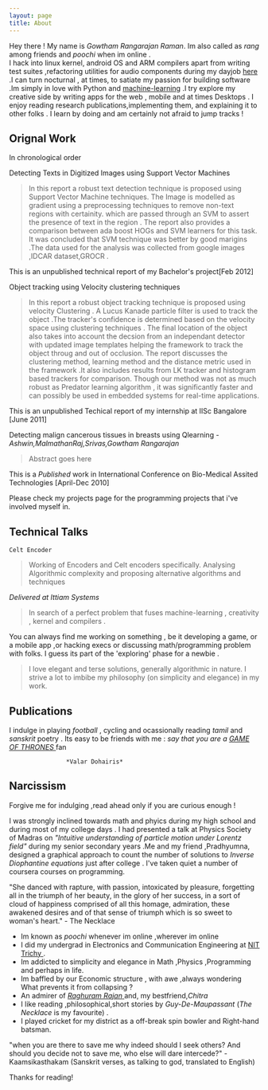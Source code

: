 ```yaml
---
layout: page
title: About
---
```


Hey there ! My name is *Gowtham Rangarajan Raman*. Im also called as *rang* among friends and *poochi* when im online .<br>
I hack into linux kernel, android OS and ARM compilers apart from writing test suites ,refactoring utilities for audio components during my dayjob <a href="http://ittiam.com/en/Index.aspx">here</a> .I can turn nocturnal , at times, to satiate my passion for building software .Im simply in love with Python and <a href="http://poochi-recommend.appspot.com/testweb">machine-learning</a> .I try explore my creative side by writing apps for the web , mobile and at times Desktops . I enjoy reading research publications,implementing them, and explaining it to other folks . I learn by doing and am certainly not afraid to jump tracks ! 

## Orignal Work
In chronological order

Detecting Texts in Digitized Images using Support Vector Machines
>	In this report a robust text detection technique is proposed using Support Vector Machine techniques. The Image is modelled as gradient using a preprocessing techniques to remove non-text regions with certainity. which are passed through an SVM to assert the presence of text in the region . The report also provides a comparison between ada boost HOGs  and SVM  learners for this task. It was concluded that SVM technique was better by good marigins .The data used for the analysis was collected from google images ,IDCAR dataset,GROCR .

This is an unpublished technical report of my Bachelor's project[Feb 2012]

Object tracking using Velocity clustering techniques
>	In this report a robust object tracking technique is proposed using velocity Clustering . A  Lucus Kanade particle filter is used to track the object .The tracker's confidence is determined based on the velocity space using clustering techniques . The final location of the object also takes into account the decsion from an independant detector with updated image templates helping the framework to track the object throug and out of occlusion.
The report discusses the clustering method, learning method and the distance metric used in the framework .It also includes results from LK tracker and histogram based trackers for comparison. Though our method was not as much robust as Predator learning algorithm , it was significantly faster and can possibly be used in embedded systems for real-time applications.

This is an unpublished Techical report of my internship at IISc Bangalore [June 2011]


Detecting malign cancerous tissues in breasts using Qlearning
-*Ashwin,MalmathanRaj,Srivas,Gowtham Rangarajan*
>	Abstract goes here

This is a *Published* work in International Conference on Bio-Medical Assited Technologies [April-Dec 2010]


Please check my projects page for the programming projects that i've involved myself in.

## Technical Talks
	Celt Encoder
>	Working of Encoders and Celt encoders specifically. Analysing Algorithmic complexity and proposing alternative
algorithms and techniques 

*Delivered at Ittiam Systems*


>	In search of a perfect problem that fuses machine-learning , creativity , kernel and compilers .


You can always find me working on something , be it developing a game, or a mobile app ,or hacking execs or discussing math/programming problem with folks. I guess its part of the 'exploring' phase for a newbie . 


>	I love elegant and terse solutions, generally algorithmic in nature. I strive a lot to imbibe my philosophy (on simplicity and elegance) in my work.

## Publications

I indulge in playing *football* , cycling and ocassionally reading *tamil* and *sanskrit* poetry . 
Its easy to be friends with me : *say that you are a* <a href="http://www.hbo.com/game-of-thrones"> *GAME OF THRONES* </a>fan

					*Valar Dohairis*

## Narcissism

<p class="message">
  Forgive me for indulging ,read ahead only if you are curious enough ! 
</p>

I was strongly inclined towards math and phyics during my high school and during most of my college days .
I had presented a talk at Physics Society of Madras on *"Intuitive understanding of particle motion under Lorentz field"* during my senior secondary years .Me and my friend ,Pradhyumna, designed a graphical approach to count the number of solutions to *Inverse Diophantine equations* just after college . I've taken quiet a number of coursera courses on programming.

<p class="message">
  "She danced with rapture, with passion, intoxicated by pleasure, forgetting all in the triumph of her beauty, in the glory of her success, in a sort of cloud of happiness comprised of all this homage, admiration, these awakened desires and of that sense of triumph which is so sweet to woman's heart." 
		- The Necklace
</p>


* Im known as *poochi* whenever im online ,wherever im online
* I did my undergrad in Electronics and Communication Engineering at <a href="http://www.nitt.edu">NIT Trichy </a> .
* Im addicted to simplicity and elegance in Math ,Physics ,Programming and perhaps in life.
* Im baffled by our Economic structure , with awe ,always wondering What prevents it from collapsing ? 
* An admirer of <a href="http://en.wikipedia.org/wiki/Raghuram_Rajan">*Raghuram Rajan* </a> and, my bestfriend,*Chitra*
* I like reading ,philosophical,short stories by *Guy-De-Maupassant* (*The Necklace* is my favourite) .
* I played cricket for my district as a off-break spin bowler and Right-hand batsman.


<p class="message">
"when you are there to
save me why indeed should I seek others? And should you
decide not to save me, who else will dare intercede?" 
		- Kaamsikasthakam (Sanskrit verses, as talking to god, translated to English)
</p>
Thanks for reading!

